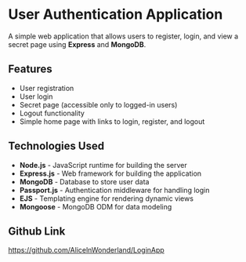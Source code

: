 # User Authentication Application

A simple web application that allows users to register, login, and view a secret page using **Express** and **MongoDB**.

## Features
- User registration
- User login
- Secret page (accessible only to logged-in users)
- Logout functionality
- Simple home page with links to login, register, and logout

## Technologies Used
- **Node.js** - JavaScript runtime for building the server
- **Express.js** - Web framework for building the application
- **MongoDB** - Database to store user data
- **Passport.js** - Authentication middleware for handling login
- **EJS** - Templating engine for rendering dynamic views
- **Mongoose** - MongoDB ODM for data modeling

## Github Link
https://github.com/AlicelnWonderland/LoginApp
